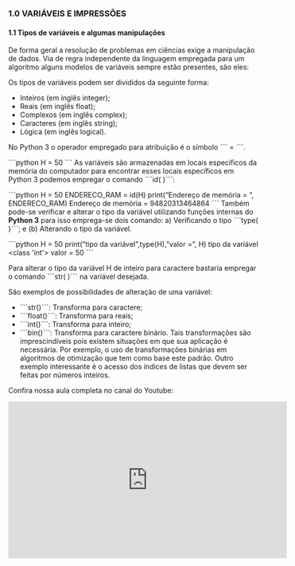 ### 1.0 VARIÁVEIS E IMPRESSÕES

#### 1.1 Tipos de variáveis e algumas manipulações

De forma geral a resolução de problemas em ciências exige a manipulação de dados. Via de regra independente da linguagem empregada para um algoritmo alguns modelos de variáveis sempre estão presentes, são eles:  

Os tipos de variáveis podem ser divididos da seguinte forma:   
- Inteiros (em inglês integer);
- Reais (em inglês float);
- Complexos (em inglês complex);
- Caracteres (em inglês string);
- Lógica (em inglês logical).

No Python 3 o operador empregado para atribuição é o símbolo ˋˋˋ = ˋˋˋ.

ˋˋˋpython
H = 50
ˋˋˋ
As variáveis são armazenadas em locais específicos da memória do computador para encontrar esses locais específicos em Python 3 podemos empregar o comando ˋˋˋid( )ˋˋˋ:

ˋˋˋpython
H = 50
ENDERECO_RAM = id(H)
print(“Endereço de memória = “, ENDERECO_RAM)
Endereço de memória = 94820313464864
ˋˋˋ
Também pode-se verificar e alterar o tipo da variável utilizando funções internas do **Python 3** para isso emprega-se dois comando: a) Verificando o tipo ˋˋˋtype( )ˋˋˋ; e (b) Alterando o tipo da variável.

ˋˋˋpython
H = 50
print(“tipo da variável”,type(H),”valor =”, H)
tipo da variável <class 'int'> valor = 50
ˋˋˋ

Para alterar o tipo da variável H de inteiro para caractere bastaria empregar o comando ˋˋˋstr( )ˋˋˋ na variável desejada.

São exemplos de possibilidades de alteração de uma variável: 
- ˋˋˋstr()ˋˋˋ: Transforma para caractere;
- ˋˋˋfloat()ˋˋˋ: Transforma para reais;
- ˋˋˋint()ˋˋˋ: Transforma para inteiro;
- ˋˋˋbin()ˋˋˋ: Transforma para caractere binário.
Tais transformações são imprescindíveis pois existem situações em que sua aplicação é necessária. Por exemplo, o uso de transformações binárias em algoritmos de otimização que tem como base este padrão. Outro exemplo interessante é o acesso dos índices de listas que devem ser feitas por números inteiros.

Confira nossa aula completa no canal do Youtube:

<iframe width="560" height="315" src="https://www.youtube.com/embed/6ayu8RVqW5Y" title="YouTube video player" frameborder="0" allow="accelerometer; autoplay; clipboard-write; encrypted-media; gyroscope; picture-in-picture" allowfullscreen></iframe>
